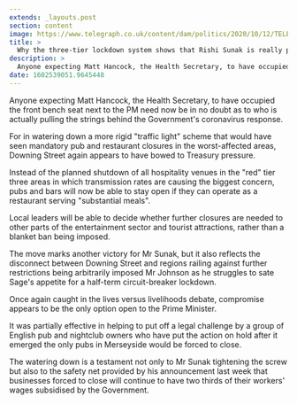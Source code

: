 ```yaml
--- 
extends: _layouts.post 
section: content 
image: https://www.telegraph.co.uk/content/dam/politics/2020/10/12/TELEMMGLPICT000241779361_trans_NvBQzQNjv4Bq5rZI7La3ckyh-TL_lNbOPAN8dZFXq1_ZwiHkChh8J7k.jpeg?impolicy=logo-overlay 
title: > 
  Why the three-tier lockdown system shows that Rishi Sunak is really pulling the strings 
description: > 
  Anyone expecting Matt Hancock, the Health Secretary, to have occupied the front bench seat next to the PM need now be in no doubt as to who is actually pulling the strings behind the Government's coronavirus response.For in watering down a more rigid "traffic light" scheme that would have seen mandatory pub and restaurant closures in the worst-affected areas, Downing Street again appears to have bowed to Treasury pressure.Local leaders will be able to decide whether further closures are needed to other parts of the entertainment sector and tourist attractions, rather than a blanket ban being imposed.The move marks another victory for Mr Sunak, but it also reflects the disconnect between Downing Street and regions railing against further restrictions being arbitrarily imposed Mr Johnson as he struggles to sate Sage's appetite for a half-term circuit-breaker lockdown.Once again caught in the lives versus livelihoods debate, compromise appears to be the only option open to the Prime Minister. 
date: 1602539051.9645448 
--- 
```

Anyone expecting Matt Hancock, the Health Secretary, to have occupied the front bench seat next to the PM need now be in no doubt as to who is actually pulling the strings behind the Government's coronavirus response.

For in watering down a more rigid "traffic light" scheme that would have seen mandatory pub and restaurant closures in the worst-affected areas, Downing Street again appears to have bowed to Treasury pressure.

Instead of the planned shutdown of all hospitality venues in the "red" tier three areas in which transmission rates are causing the biggest concern, pubs and bars will now be able to stay open if they can operate as a restaurant serving "substantial meals".

Local leaders will be able to decide whether further closures are needed to other parts of the entertainment sector and tourist attractions, rather than a blanket ban being imposed.

The move marks another victory for Mr Sunak, but it also reflects the disconnect between Downing Street and regions railing against further restrictions being arbitrarily imposed Mr Johnson as he struggles to sate Sage's appetite for a half-term circuit-breaker lockdown.

Once again caught in the lives versus livelihoods debate, compromise appears to be the only option open to the Prime Minister.

It was partially effective in helping to put off a legal challenge by a group of English pub and nightclub owners who have put the action on hold after it emerged the only pubs in Merseyside would be forced to close.

The watering down is a testament not only to Mr Sunak tightening the screw but also to the safety net provided by his announcement last week that businesses forced to close will continue to have two thirds of their workers' wages subsidised by the Government.